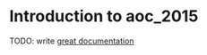 # Introduction to aoc_2015

TODO: write [great documentation](http://jacobian.org/writing/what-to-write/)
